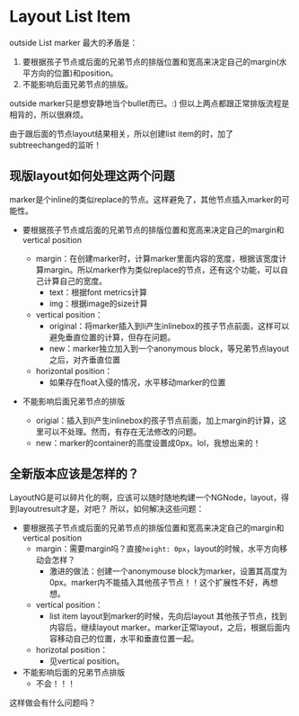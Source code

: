# Layout List Item

outside List marker 最大的矛盾是：
1. 要根据孩子节点或后面的兄弟节点的排版位置和宽高来决定自己的margin(水平方向的位置)和position。
2. 不能影响后面兄弟节点的排版。

outside marker只是想安静地当个bullet而已。:)
但以上两点都跟正常排版流程是相背的，所以很麻烦。

由于跟后面的节点layout结果相关，所以创建list item的时，加了subtreechanged的监听！

## 现版layout如何处理这两个问题

marker是个inline的类似replace的节点。这样避免了，其他节点插入marker的可能性。

- 要根据孩子节点或后面的兄弟节点的排版位置和宽高来决定自己的margin和vertical position
  - margin：在创建marker时，计算marker里面内容的宽度，根据该宽度计算margin。所以marker作为类似replace的节点，还有这个功能，可以自己计算自己的宽度。
    - text：根据font metrics计算
    - img：根据image的size计算
  - vertical position：
    - original：将marker插入到li产生inlinebox的孩子节点前面，这样可以避免垂直位置的计算，但存在问题。
    - new：marker独立加入到一个anonymous block，等兄弟节点layout之后，对齐垂直位置
  - horizontal position：
    - 如果存在float入侵的情况，水平移动marker的位置

- 不能影响后面兄弟节点的排版
  - origial：插入到li产生inlinebox的孩子节点前面，加上margin的计算，这里可以不处理。然而，有存在无法修改的问题。
  - new：marker的container的高度设置成0px。lol，我想出来的！

## 全新版本应该是怎样的？
LayoutNG是可以碎片化的啊，应该可以随时随地构建一个NGNode，layout，得到layoutresult才是，对吧？
所以，如何解决这些问题：

- 要根据孩子节点或后面的兄弟节点的排版位置和宽高来决定自己的margin和vertical position
  - margin：需要margin吗？直接`height: 0px`，layout的时候，水平方向移动会怎样？
    - 激进的做法：创建一个anonymouse block为marker，设置其高度为0px。marker内不能插入其他孩子节点！！这个扩展性不好，再想想。
  - vertical position：
    - list item layout到marker的时候，先向后layout 其他孩子节点，找到内容后，继续layout marker。marker正常layout，之后，根据后面内容移动自己的位置，水平和垂直位置一起。
  - horizotal position：
    - 见vertical position。
- 不能影响后面的兄弟节点排版
  - 不会！！！

这样做会有什么问题吗？
